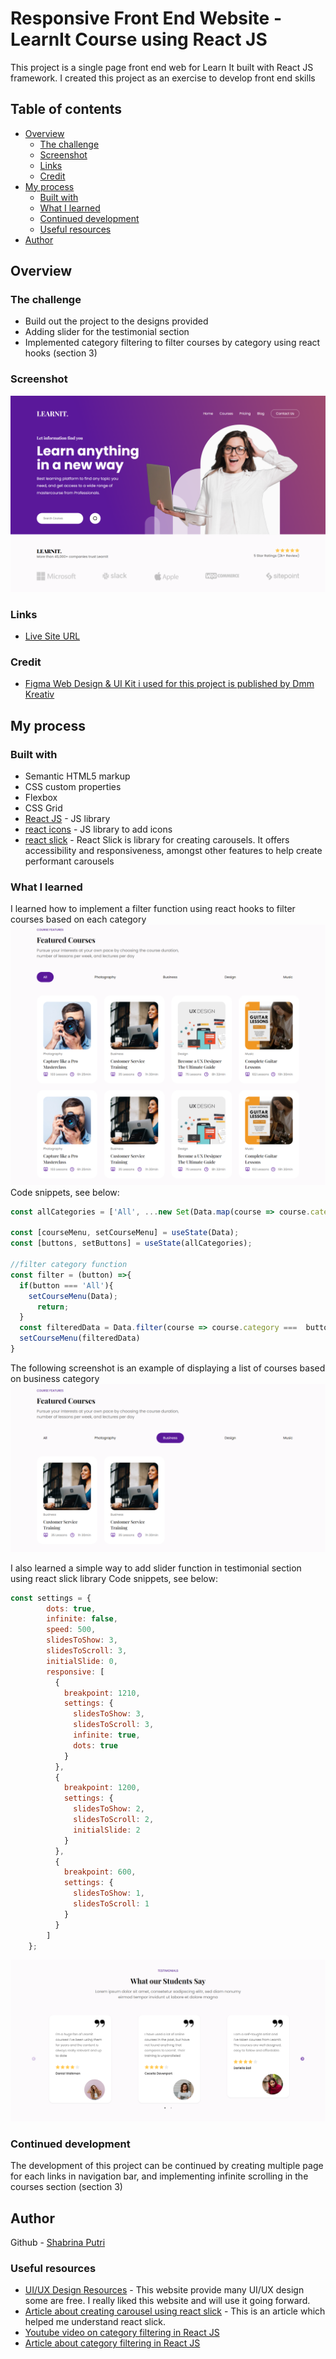 # Responsive Front End Website - LearnIt Course using React JS
This project is a single page front end web for Learn It built with React JS framework. I created this project as an exercise to develop front end skills

## Table of contents

- [Overview](#overview)
  - [The challenge](#the-challenge)
  - [Screenshot](#screenshot)
  - [Links](#links)
  - [Credit](#credit)
- [My process](#my-process)
  - [Built with](#built-with)
  - [What I learned](#what-i-learned)
  - [Continued development](#continued-development)
  - [Useful resources](#useful-resources)
- [Author](#author)

## Overview

### The challenge

- Build out the project to the designs provided
- Adding slider for the testimonial section
- Implemented category filtering to filter courses by category using react hooks (section 3)

### Screenshot

![Design preview for LearnIt landing page](./src/images/header-learnit.png)

### Links
- [Live Site URL](https://learn-it-front-end-webpage.vercel.app/)

### Credit 
- [Figma Web Design & UI Kit i used for this project is published by Dmm Kreativ](https://ui8.net/dmm-kreativ/products/uniquepages?status=7)


## My process

### Built with

- Semantic HTML5 markup
- CSS custom properties
- Flexbox
- CSS Grid
- [React JS](https://reactjs.org/) - JS library
- [react icons](https://react-icons.github.io/react-icons/) - JS library to add icons
- [react slick](https://react-slick.neostack.com/) - React Slick is library for creating carousels. It offers accessibility and responsiveness, amongst other features to help create performant carousels


### What I learned
I learned how to implement a filter function using react hooks to filter courses based on each category
![All course](./src/images/filter-all-course.png)
Code snippets, see below:
```js
const allCategories = ['All', ...new Set(Data.map(course => course.category))];

const [courseMenu, setCourseMenu] = useState(Data);
const [buttons, setButtons] = useState(allCategories);
  
//filter category function
const filter = (button) =>{
  if(button === 'All'){
    setCourseMenu(Data);
      return;
  }
  const filteredData = Data.filter(course => course.category ===  button);
  setCourseMenu(filteredData)
}
```
The following screenshot is an example of displaying a list of courses based on business category
![Filter business course](./src/images/filter-course.png)

I also learned a simple way to add slider function in testimonial section using react slick library
Code snippets, see below:
```js
const settings = {
        dots: true,
        infinite: false,
        speed: 500,
        slidesToShow: 3,
        slidesToScroll: 3,
        initialSlide: 0,
        responsive: [
          {
            breakpoint: 1210,
            settings: {
              slidesToShow: 3,
              slidesToScroll: 3,
              infinite: true,
              dots: true
            }
          },
          {
            breakpoint: 1200,
            settings: {
              slidesToShow: 2,
              slidesToScroll: 2,
              initialSlide: 2
            }
          },
          {
            breakpoint: 600,
            settings: {
              slidesToShow: 1,
              slidesToScroll: 1
            }
          }
        ]
    };
```

![Overview for testimonials section](./src/images/testimonials-learnit.png)


### Continued development
The development of this project can be continued by creating multiple page for each links in navigation bar, and implementing infinite scrolling in the courses section (section 3)

## Author
Github - [Shabrina Putri](https://github.com/shabrina12)
### Useful resources
- [UI/UX Design Resources](https://ui8.net/) - This website provide many UI/UX design some are free. I really liked this website and will use it going forward.
- [Article about creating carousel using react slick](https://blog.logrocket.com/create-carousel-react-slick/) - This is an article which helped me understand react slick.
- [Youtube video on category filtering in React JS](https://www.youtube.com/watch?v=cbEHLalLLeM)
- [Article about category filtering in React JS](https://contactmentor.com/filter-list-by-category-react-js/)

